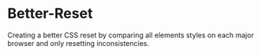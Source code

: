 Better-Reset
============

Creating a better CSS reset by comparing all elements styles on each major browser and only resetting inconsistencies.
